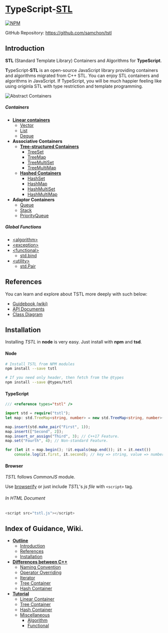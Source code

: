 # <u>T</u>ypeScript-<u>STL</u>

[![NPM](https://nodei.co/npm/tstl.png?downloads=true&downloadRank=true&stars=true)](https://nodei.co/npm/tstl)

GitHub Repository: https://github.com/samchon/tstl

## Introduction
**STL** (Standard Template Library) Containers and Algorithms for **TypeScript**.

**T**ypeScript-**STL** is an open-source JavaScript library providing containers and algorithms migrated from C++ STL. You can enjoy STL containers and algorithms in JavaScript. If TypeScript, you will be much happier feeling like using originla STL with type restriction and template programming.

![Abstract Containers](http://samchon.github.io/tstl/images/design/class_diagram/abstract_containers.png)

##### Containers
  - [**Linear containers**](http://samchon.github.io/tstl/api/interfaces/std.base.container.ilinearcontainer.html)
    - [Vector](http://samchon.github.io/tstl/api/classes/std.vector.html)
    - [List](http://samchon.github.io/tstl/api/classes/std.list.html)
    - [Deque](http://samchon.github.io/tstl/api/classes/std.deque.html)
  - **Associative Containers**
    - [**Tree-structured Containers**](http://samchon.github.io/tstl/api/classes/std.base.tree.rbtree.html)
      - [TreeSet](http://samchon.github.io/tstl/api/classes/std.treeset.html)
      - [TreeMap](http://samchon.github.io/tstl/api/classes/std.treemap.html)
      - [TreeMultiSet](http://samchon.github.io/tstl/api/classes/std.treemultiset.html)
      - [TreeMultiMap](http://samchon.github.io/tstl/api/classes/std.treemultimap.html)
    - [**Hashed Containers**](http://samchon.github.io/tstl/api/classes/std.base.hash.hashbuckets.html)
      - [HashSet](http://samchon.github.io/tstl/api/classes/std.hashset.html)
      - [HashMap](http://samchon.github.io/tstl/api/classes/std.hashmap.html)
      - [HashMultiSet](http://samchon.github.io/tstl/api/classes/std.hashmultiset.html)
      - [HashMultiMap](http://samchon.github.io/tstl/api/classes/std.hashmultimap.html)
  - **Adaptor Containers**
    - [Queue](http://samchon.github.io/tstl/api/classes/std.queue.html)
    - [Stack](http://samchon.github.io/tstl/api/classes/std.stack.html)
    - [PriorityQueue](http://samchon.github.io/tstl/api/classes/std.priorityqueue.html)

##### Global Functions
  - [&lt;algorithm&gt;](http://www.cplusplus.com/reference/algorithm)
  - [&lt;exception&gt;](http://www.cplusplus.com/reference/exception)
  - [&lt;functional&gt;](http://www.cplusplus.com/reference/functional)
    - [std.bind](http://samchon.github.io/tstl/api/modules/std.html#bind)
  - [&lt;utility&gt;](http://www.cplusplus.com/reference/utility)
    - [std.Pair](http://samchon.github.io/tstl/api/classes/std.pair.html)



## References
You can learn and explore about TSTL more deeply with such below:

  - [Guidebook (wiki)](https://github.com/samchon/tstl/wiki)
  - [API Documents](http://samchon.github.io/tstl/api)
  - [Class Diagram](http://samchon.github.io/tstl/design/class_diagram.pdf)



## Installation
Installing *TSTL* in **node** is very easy. Just install with **npm** and **tsd**.

#### Node
``` bash
# Install TSTL from NPM modules
npm install --save tstl 

# If you need only header, then fetch from the @types
npm install --save @types/tstl
```

#### TypeScript
``` typescript
/// <reference types="tstl" />

import std = require("tstl");
let map: std.TreeMap<string, number> = new std.TreeMap<string, number>();

map.insert(std.make_pair("First", 1));
map.insert(["Second", 2]);
map.insert_or_assign("Third", 3); // C++17 Feature.
map.set("Fourth", 4); // Non-standard Feature.

for (let it = map.begin(); !it.equals(map.end()); it = it.next())
	console.log(it.first, it.second); // key => string, value => number
```

#### Browser
*TSTL* follows *CommonJS* module. 

Use [browserify](https://www.npmjs.com/package/browserify) or just include *TSTL*'s *js file* with ```<script>``` tag.

###### In HTML Document
``` javascript
<script src="tstl.js"></script>
```



## Index of Guidance, Wiki.

  - [**Outline**](https://github.com/samchon/tstl/wiki/Home)
    - [Introduction](https://github.com/samchon/tstl/wiki/Home#introduction)
    - [References](https://github.com/samchon/tstl/wiki/Home#references)
    - [Installation](https://github.com/samchon/tstl/wiki/Home#installation)
  - [**Differences between C++**](https://github.com/samchon/tstl/wiki/Differences)
    - [Naming Convention](https://github.com/samchon/tstl/wiki/Differences#naming-convention)
    - [Operator Overriding](https://github.com/samchon/tstl/wiki/Differences#operator-overriding)
    - [Iterator](https://github.com/samchon/tstl/wiki/Differences#iterator)
    - [Tree Container](https://github.com/samchon/tstl/wiki/Differences#tree-container)
    - [Hash Container](https://github.com/samchon/tstl/wiki/Differences#hash-container)
  - [**Tutorial**](https://github.com/samchon/tstl/wiki/Tutorial)
    - [Linear Container](https://github.com/samchon/tstl/wiki/Tutorial#linear-container)
    - [Tree Container](https://github.com/samchon/tstl/wiki/Tutorial#tree-container)
    - [Hash Container](https://github.com/samchon/tstl/wiki/Tutorial#hash-container)
    - [Miscellaneous](https://github.com/samchon/tstl/wiki/Tutorial-Miscellaneous)
      - [Algorithm](https://github.com/samchon/tstl/wiki/Tutorial-Miscellaneous#algorithm)
      - [Functional](https://github.com/samchon/tstl/wiki/Tutorial-Miscellaneous#functional)
